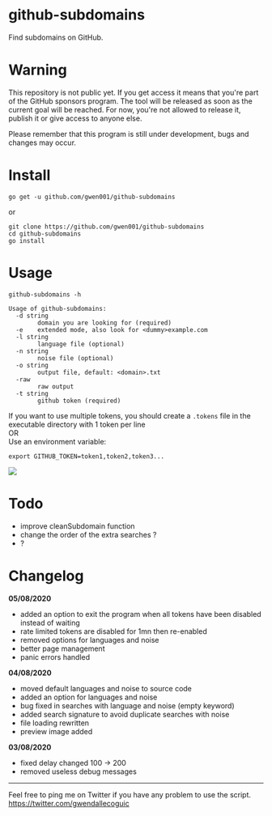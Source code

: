 # github-subdomains

Find subdomains on GitHub.


# Warning

This repository is not public yet.
If you get access it means that you're part of the GitHub sponsors program.
The tool will be released as soon as the current goal will be reached.
For now, you're not allowed to release it, publish it or give access to anyone else.

Please remember that this program is still under development, bugs and changes may occur.


# Install

```
go get -u github.com/gwen001/github-subdomains
```

or

```
git clone https://github.com/gwen001/github-subdomains
cd github-subdomains
go install
```


# Usage

```
github-subdomains -h

Usage of github-subdomains:
  -d string
    	domain you are looking for (required)
  -e	extended mode, also look for <dummy>example.com
  -l string
    	language file (optional)
  -n string
    	noise file (optional)
  -o string
    	output file, default: <domain>.txt
  -raw
    	raw output
  -t string
    	github token (required)
```

If you want to use multiple tokens, you should create a `.tokens` file in the executable directory with 1 token per line  
OR  
Use an environment variable:  
```
export GITHUB_TOKEN=token1,token2,token3...
```

<img src="https://github.com/gwen001/github-subdomains/raw/master/preview.png">


# Todo

- improve cleanSubdomain function
- change the order of the extra searches ?
- ?


# Changelog

**05/08/2020**
- added an option to exit the program when all tokens have been disabled instead of waiting  
- rate limited tokens are disabled for 1mn then re-enabled  
- removed options for languages and noise  
- better page management  
- panic errors handled  

**04/08/2020**
- moved default languages and noise to source code  
- added an option for languages and noise  
- bug fixed in searches with language and noise (empty keyword)  
- added search signature to avoid duplicate searches with noise  
- file loading rewritten  
- preview image added  

**03/08/2020**
- fixed delay changed 100 -> 200  
- removed useless debug messages  


---

Feel free to ping me on Twitter if you have any problem to use the script.  
https://twitter.com/gwendallecoguic
